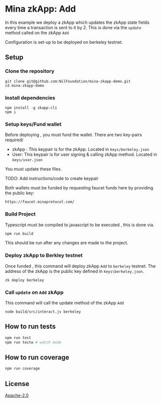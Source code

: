 # Mina zkApp: Add

In this example we deploy a zkApp which updates the zkApp state fields every time a transaction is sent to it by 2.
This is done via the `update` method called on the zkApp `Add`

Configuration is set-up to be deployed on berkeley testnet.

## Setup
### Clone the repository 
```
git clone git@github.com:NilFoundation/mina-zkapp-demo.git
cd mina-zkapp-demo
```
### Install dependencies
```
npm install -g zkapp-cli
npm i
```

### Setup keys/Fund wallet
Before deploying , you must fund the wallet.  There are two key-pairs required/
- zkApp : This keypair is for the zkApp. Located in `keys/berkeley.json`  
- User: This keypair is for user signing & calling zkApp method. Located in `keys/user.json`

You must update these files. 

TODO: Add instructions/code to create keypair

Both wallets must be funded by requesting faucet funds here by providing the public key:
```
https://faucet.minaprotocol.com/
```

### Build Project
Typescript must be compiled to javascript to be executed , this is done via. 
```sh
npm run build
```
This should be run after any changes are made to the project.

### Deploy zkApp to Berkley testnet
Once funded , this command will deploy zkApp `Add` to  `berkeley` testnet. The address of the
zkApp is the public key defined in `keys\berkeley.json`.

```
zk deploy berkeley
```

### Call `update` on `Add` zkApp
This command will call the update method of the zkApp `Add`
```
node build/src/interact.js berkeley
```

## How to run tests

```sh
npm run test
npm run testw # watch mode
```

## How to run coverage

```sh
npm run coverage
```

## License

[Apache-2.0](LICENSE)
